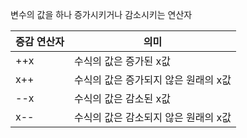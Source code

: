변수의 값을 하나 증가시키거나 감소시키는 연산자

| 증감 연산자 | 의미                    |
| ------ | --------------------- |
| ++x    | 수식의 값은 증가된 x값         |
| x++    | 수식의 값은 증가되지 않은 원래의 x값 |
| --x    | 수식의 값은 감소된 x값         |
| x--    | 수식의 값은 감소되지 않은 원래의 x값 |
